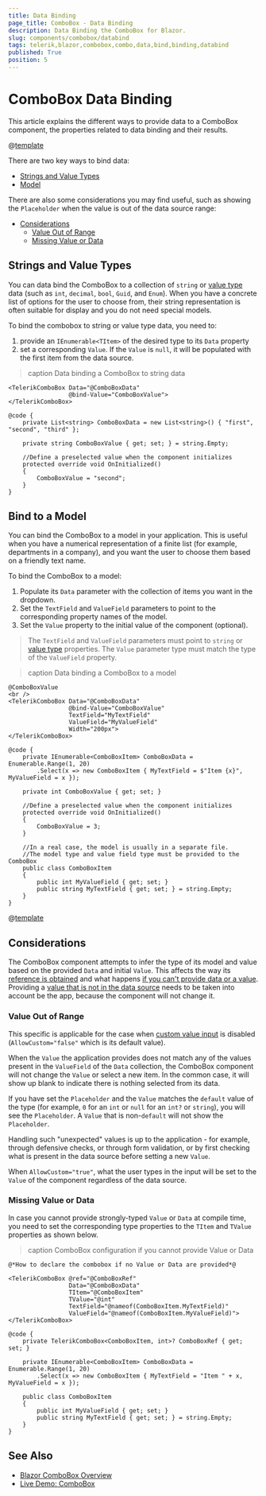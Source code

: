 ```yaml
---
title: Data Binding
page_title: ComboBox - Data Binding
description: Data Binding the ComboBox for Blazor.
slug: components/combobox/databind
tags: telerik,blazor,combobox,combo,data,bind,binding,databind
published: True
position: 5
---
```


# ComboBox Data Binding

This article explains the different ways to provide data to a ComboBox component, the properties related to data binding and their results.

@[template](/_contentTemplates/common/general-info.md#valuebind-vs-databind-link)

There are two key ways to bind data:

* [Strings and Value Types](#strings-and-value-types)
* [Model](#bind-to-a-model)

There are also some considerations you may find useful, such as showing the `Placeholder` when the value is out of the data source range:

* [Considerations](#considerations)
	* [Value Out of Range](#value-out-of-range)
	* [Missing Value or Data](#missing-value-or-data)

## Strings and Value Types

You can data bind the ComboBox to a collection of `string` or [value type](https://learn.microsoft.com/en-us/dotnet/csharp/language-reference/builtin-types/value-types) data (such as `int`, `decimal`, `bool`, `Guid`, and `Enum`). When you have a concrete list of options for the user to choose from, their string representation is often suitable for display and you do not need special models. 

To bind the combobox to string or value type data, you need to:

1. provide an `IEnumerable<TItem>` of the desired type to its `Data` property
1. set a corresponding `Value`. If the `Value` is `null`, it will be populated with the first item from the data source.

>caption Data binding a ComboBox to string data

````RAZOR
<TelerikComboBox Data="@ComboBoxData"
                 @bind-Value="ComboBoxValue">
</TelerikComboBox>

@code {
    private List<string> ComboBoxData = new List<string>() { "first", "second", "third" };

    private string ComboBoxValue { get; set; } = string.Empty;

    //Define a preselected value when the component initializes
    protected override void OnInitialized()
    {
        ComboBoxValue = "second";
    }
}
````

## Bind to a Model

You can bind the ComboBox to a model in your application. This is useful when you have a numerical representation of a finite list (for example, departments in a company), and you want the user to choose them based on a friendly text name.

To bind the ComboBox to a model:

1. Populate its `Data` parameter with the collection of items you want in the dropdown.
1. Set the `TextField` and `ValueField` parameters to point to the corresponding property names of the model.
1. Set the `Value` property to the initial value of the component (optional).

> The `TextField` and `ValueField` parameters must point to `string` or [value type](https://learn.microsoft.com/en-us/dotnet/csharp/language-reference/builtin-types/value-types) properties. The `Value` parameter type must match the type of the `ValueField` property.

>caption Data binding a ComboBox to a model

````RAZOR
@ComboBoxValue
<br />
<TelerikComboBox Data="@ComboBoxData"
                 @bind-Value="ComboBoxValue"
                 TextField="MyTextField"
                 ValueField="MyValueField"
                 Width="200px">
</TelerikComboBox>

@code {
    private IEnumerable<ComboBoxItem> ComboBoxData = Enumerable.Range(1, 20)
        .Select(x => new ComboBoxItem { MyTextField = $"Item {x}", MyValueField = x });

    private int ComboBoxValue { get; set; }

    //Define a preselected value when the component initializes
    protected override void OnInitialized()
    {
        ComboBoxValue = 3;
    }

    //In a real case, the model is usually in a separate file.
    //The model type and value field type must be provided to the ComboBox
    public class ComboBoxItem
    {
        public int MyValueField { get; set; }
        public string MyTextField { get; set; } = string.Empty;
    }
}
````

@[template](/_contentTemplates/common/get-model-from-dropdowns.md#get-model-from-dropdowns)

## Considerations

The ComboBox component attempts to infer the type of its model and value based on the provided `Data` and initial `Value`. This affects the way its [reference is obtained](slug:common-features-data-binding-overview#component-type) and what happens [if you can't provide data or a value](#missing-value-or-data). Providing a [value that is not in the data source](#value-out-of-range) needs to be taken into account be the app, because the component will not change it.

### Value Out of Range

This specific is applicable for the case when [custom value input](slug:components/combobox/custom-value) is disabled (`AllowCustom="false"` which is its default value).

When the `Value` the application provides does not match any of the values present in the `ValueField` of the `Data` collection, the ComboBox component will not change the `Value` or select a new item. In the common case, it will show up blank to indicate there is nothing selected from its data.

If you have set the `Placeholder` and the `Value` matches the `default` value of the type (for example, `0` for an `int` or `null` for an `int?` or `string`), you will see the `Placeholder`. A `Value` that is non-`default` will not show the `Placeholder`.

Handling such "unexpected" values is up to the application - for example, through defensive checks, or through form validation, or by first checking what is present in the data source before setting a new `Value`.

When `AllowCustom="true"`, what the user types in the input will be set to the `Value` of the component regardless of the data source.

### Missing Value or Data

In case you cannot provide strongly-typed `Value` or `Data` at compile time, you need to set the corresponding type properties to the `TItem` and `TValue` properties as shown below.

>caption ComboBox configuration if you cannot provide Value or Data

````RAZOR
@*How to declare the combobox if no Value or Data are provided*@

<TelerikComboBox @ref="@ComboBoxRef"
                 Data="@ComboBoxData"
                 TItem="@ComboBoxItem"
                 TValue="@int"
                 TextField="@nameof(ComboBoxItem.MyTextField)"
                 ValueField="@nameof(ComboBoxItem.MyValueField)">
</TelerikComboBox>

@code {
    private TelerikComboBox<ComboBoxItem, int>? ComboBoxRef { get; set; }

    private IEnumerable<ComboBoxItem> ComboBoxData = Enumerable.Range(1, 20)
        .Select(x => new ComboBoxItem { MyTextField = "Item " + x, MyValueField = x });

    public class ComboBoxItem
    {
        public int MyValueField { get; set; }
        public string MyTextField { get; set; } = string.Empty;
    }
}
````


## See Also

* [Blazor ComboBox Overview](slug:components/combobox/overview)
* [Live Demo: ComboBox](https://demos.telerik.com/blazor-ui/combobox/overview)
